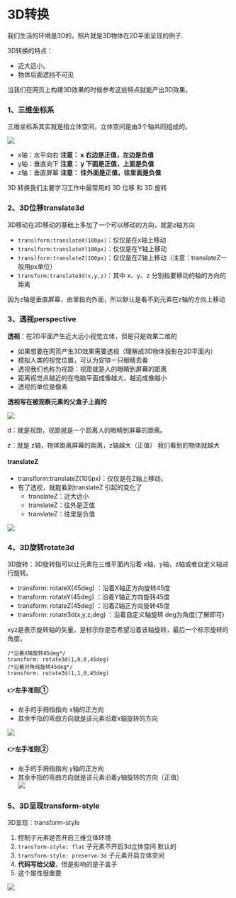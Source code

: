 # 3D转换

我们生活的环境是3D的，照片就是3D物体在2D平面呈现的例子.

3D转换的特点：

* 近大远小。
* 物体后面遮挡不可见

当我们在网页上构建3D效果的时候参考这些特点就能产出3D效果。

### 1、三维坐标系

三维坐标系其实就是指立体空间，立体空间是由3个轴共同组成的。

![](./images/26-3D转换-20230905174950201.png)

* x轴：水平向右 **注意： x 右边是正值，左边是负值**
* y轴：垂直向下 **注意： y 下面是正值，上面是负值**
* z轴：垂直屏幕 **注意： 往外面是正值，往里面是负值**

3D 转换我们主要学习工作中最常用的 3D 位移 和 3D 旋转

### 2、3D位移translate3d

3D移动在2D移动的基础上多加了一个可以移动的方向，就是z轴方向

* `translform:translateX(100px)`：仅仅是在x轴上移动
* `translform:translateY(100px)`：仅仅是在Y轴上移动
* `translform:translateZ(100px)`：仅仅是在Z轴上移动（注意：translateZ一般用px单位）
* `transform:translate3d(x,y,z)`：其中 x、y、z 分别指要移动的轴的方向的距离

因为z轴是垂直屏幕，由里指向外面，所以默认是看不到元素在z轴的方向上移动

### 3、透视perspective

**透视**：在2D平面产生近大远小视觉立体，但是只是效果二维的

* 如果想要在网页产生3D效果需要透视（理解成3D物体投影在2D平面内）
* 模拟人类的视觉位置，可认为安排一只眼睛去看
* 透视我们也称为视距：视距就是人的眼睛到屏幕的距离
* 距离视觉点越近的在电脑平面成像越大，越远成像越小
* 透视的单位是像素

**透视写在被观察元素的父盒子上面的**

![](./images/26-3D转换-20230905174950752.png)

d：就是视距，视距就是一个距离人的眼睛到屏幕的距离。

z：就是 z轴，物体距离屏幕的距离，z轴越大（正值） 我们看到的物体就越大

#### translateZ

* translform:translateZ(100px)：仅仅是在Z轴上移动。
* 有了透视，就能看到translateZ 引起的变化了
    * translateZ：近大远小
    * translateZ：往外是正值
    * translateZ：往里是负值

![](./images/26-3D转换-20230905174950783.png)

### 4、3D旋转rotate3d

3D旋转：3D旋转指可以让元素在三维平面内沿着 x轴，y轴，z轴或者自定义轴进行旋转。

* transform: rotateX(45deg) ：沿着X轴正方向旋转45度
* transform: rotateY(45deg) ：沿着Y轴正方向旋转45度
* transform: rotateZ(45deg) ：沿着Z轴正方向旋转45度
* transform: rotate3d(x,y,z,deg) ：沿着自定义轴旋转 deg为角度(了解即可)

xyz是表示旋转轴的矢量，是标示你是否希望沿着该轴旋转，最后一个标示旋转的角度。

```
/*沿着X轴旋转45deg*/
transform: rotate3d(1,0,0,45deg) 
/*沿着对角线旋转45deg*/
transform: rotate3d(1,1,0,45deg) 
```

#### 👉左手准则①

* 左手的手拇指指向 x轴的正方向
* 其余手指的弯曲方向就是该元素沿着x轴旋转的方向

![](./images/26-3D转换-20230905174950870.png)

#### 👉左手准则②

* 左手的手拇指指向 y轴的正方向
* 其余手指的弯曲方向就是该元素沿着y轴旋转的方向（正值）  
  ![](./images/26-3D转换-20230905174950900.png)

### 5、3D呈现transform-style

3D呈现：transform-style

1. 控制子元素是否开启三维立体环境
2. `transform-style: flat` 子元素不开启3d立体空间 默认的
3. `transform-style: preserve-3d` 子元素开启立体空间
4. **代码写给父级**，但是影响的是子盒子
5. 这个属性很重要

![](./images/26-3D转换-20230905174950932.png)
